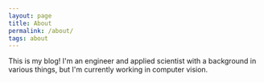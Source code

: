 ```yaml
---
layout: page
title: About
permalink: /about/
tags: about
---
```


This is my blog! I'm an engineer and applied scientist with a background in various things, but I'm currently working in computer vision.